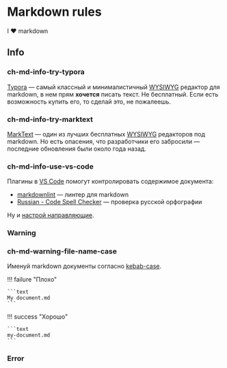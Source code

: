 # Markdown rules

I :heart: markdown

## Info

### ch-md-info-try-typora

[Typora][typora] —
самый классный и минималистичный [WYSIWYG][wysiwyg] редактор для markdown,
в нем прям **хочется** писать текст.
Не бесплатный.
Если есть возможность купить его, то сделай это, не пожалеешь.

### ch-md-info-try-marktext

[MarkText][marktext] —
один из лучших бесплатных [WYSIWYG][wysiwyg] редакторов под markdown.
Но есть опасения, что разработчики его забросили —
последние обновления были около года назад.

### ch-md-info-use-vs-code

Плагины в [VS Code][vs-code] помогут контролировать содержимое документа:

- [markdownlint][markdownlint] —
  линтер для markdown
- [Russian - Code Spell Checker][russian-code-spell-checker] —
  проверка русской орфографии

Ну и [настрой направляющие][vs-code-rulers].

### Warning

### ch-md-warning-file-name-case

Именуй markdown документы согласно [kebab-case][kebab-case].

!!! failure "Плохо"

    ```text
    My document.md
    ```

!!! success "Хорошо"

    ```text
    my-document.md
    ```

### Error


[typora]: https://typora.io/
[wysiwyg]: https://ru.wikipedia.org/wiki/WYSIWYG
[marktext]: https://github.com/marktext/marktext
[vs-code]: https://code.visualstudio.com/
[markdownlint]: https://marketplace.visualstudio.com/items?itemName=DavidAnson.vscode-markdownlint
[russian-code-spell-checker]: https://marketplace.visualstudio.com/items?itemName=streetsidesoftware.code-spell-checker-russian
[vs-code-rulers]: https://levelup.gitconnected.com/do-you-know-about-rulers-in-visual-studio-code-f754b221a135
[kebab-case]: https://medium.com/@vladimirmorulus/%D1%81%D0%BF%D1%80%D0%B0%D0%B2%D0%BA%D0%B0-%D0%BF%D0%BE-case-camelcase-kebab-case-pascalcase-snake-case-%D0%B8-%D0%B2%D1%81%D0%B5-case-ecda10463fa8#0104